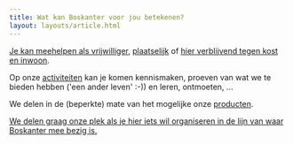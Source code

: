 ```yaml
---
title: Wat kan Boskanter voor jou betekenen?
layout: layouts/article.html
---
```

[Je kan meehelpen als vrijwilliger](volunteer), [plaatselijk](local) of [hier verblijvend tegen kost en inwoon](/nl/volunteer/stay).

Op onze [activiteiten](/nl/offer/activities) kan je komen kennismaken, proeven van wat we te bieden hebben ('een ander leven' :-)) en leren, ontmoeten, ...

We delen in de (beperkte) mate van het mogelijke onze [producten](/nl/offer/products).

[We delen graag onze plek als je hier iets wil organiseren in de lijn van waar Boskanter mee bezig is.](/nl/offer/location)
